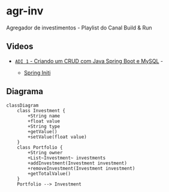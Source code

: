 # agr-inv
Agregador de investimentos - Playlist do Canal Build &amp; Run

## Videos
- [`ADI 1` - Criando um CRUD com Java Spring Boot e MySQL](https://www.youtube.com/watch?v=Tnl4YnB6E54&list=PLxCh3SsamNs62j6T7bv6f1_1j9H9pEzkC) -

    - [Spring Initi](https://start.spring.io/)



## Diagrama



```mermaid
classDiagram
    class Investment {
        +String name
        +float value
        +String type
        +getValue()
        +setValue(float value)
    }
    class Portfolio {
        +String owner
        +List~Investment~ investments
        +addInvestment(Investment investment)
        +removeInvestment(Investment investment)
        +getTotalValue()
    }
    Portfolio --> Investment
```

